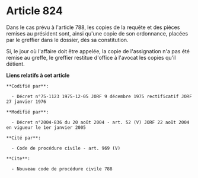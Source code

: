 # Article 824

Dans le cas prévu à l'article 788, les copies de la requête et des pièces remises au président sont, ainsi qu'une copie de
son ordonnance, placées par le greffier dans le dossier, dès sa constitution.

Si, le jour où l'affaire doit être appelée, la copie de l'assignation n'a pas été remise au greffe, le greffier restitue
d'office à l'avocat les copies qu'il détient.

**Liens relatifs à cet article**

	**Codifié par**:

	  - Décret n°75-1123 1975-12-05 JORF 9 décembre 1975 rectificatif JORF 27 janvier 1976

	**Modifié par**:

	  - Décret n°2004-836 du 20 août 2004 - art. 52 (V) JORF 22 août 2004 en vigueur le 1er janvier 2005

	**Cité par**:

	  - Code de procédure civile - art. 969 (V)

	**Cite**:

	  - Nouveau code de procédure civile 788
